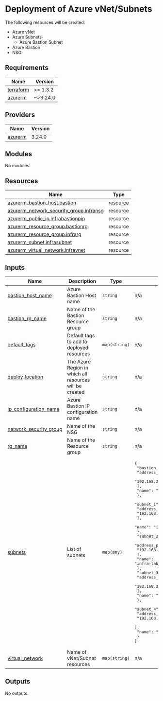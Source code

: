 # Deployment of Azure vNet/Subnets

The following resources will be created:

- Azure vNet
- Azure Subnets
  - Azure Bastion Subnet
- Azure Bastion
- NSG
<!-- BEGINNING OF PRE-COMMIT-TERRAFORM DOCS HOOK -->
## Requirements

| Name | Version |
|------|---------|
| <a name="requirement_terraform"></a> [terraform](#requirement\_terraform) | >= 1.3.2 |
| <a name="requirement_azurerm"></a> [azurerm](#requirement\_azurerm) | ~>3.24.0 |

## Providers

| Name | Version |
|------|---------|
| <a name="provider_azurerm"></a> [azurerm](#provider\_azurerm) | 3.24.0 |

## Modules

No modules.

## Resources

| Name | Type |
|------|------|
| [azurerm_bastion_host.bastion](https://registry.terraform.io/providers/hashicorp/azurerm/latest/docs/resources/bastion_host) | resource |
| [azurerm_network_security_group.infransg](https://registry.terraform.io/providers/hashicorp/azurerm/latest/docs/resources/network_security_group) | resource |
| [azurerm_public_ip.infrabastionpip](https://registry.terraform.io/providers/hashicorp/azurerm/latest/docs/resources/public_ip) | resource |
| [azurerm_resource_group.bastionrg](https://registry.terraform.io/providers/hashicorp/azurerm/latest/docs/resources/resource_group) | resource |
| [azurerm_resource_group.infrarg](https://registry.terraform.io/providers/hashicorp/azurerm/latest/docs/resources/resource_group) | resource |
| [azurerm_subnet.infrasubnet](https://registry.terraform.io/providers/hashicorp/azurerm/latest/docs/resources/subnet) | resource |
| [azurerm_virtual_network.infravnet](https://registry.terraform.io/providers/hashicorp/azurerm/latest/docs/resources/virtual_network) | resource |

## Inputs

| Name | Description | Type | Default | Required |
|------|-------------|------|---------|:--------:|
| <a name="input_bastion_host_name"></a> [bastion\_host\_name](#input\_bastion\_host\_name) | Azure Bastion Host name | `string` | n/a | yes |
| <a name="input_bastion_rg_name"></a> [bastion\_rg\_name](#input\_bastion\_rg\_name) | Name of the Bastion Resource group | `string` | n/a | yes |
| <a name="input_default_tags"></a> [default\_tags](#input\_default\_tags) | Default tags to add to deployed resources | `map(string)` | n/a | yes |
| <a name="input_deploy_location"></a> [deploy\_location](#input\_deploy\_location) | The Azure Region in which all resources will be created | `string` | n/a | yes |
| <a name="input_ip_configuration_name"></a> [ip\_configuration\_name](#input\_ip\_configuration\_name) | Azure Bastion IP configuration name | `string` | n/a | yes |
| <a name="input_network_security_group"></a> [network\_security\_group](#input\_network\_security\_group) | Name of the NSG | `string` | n/a | yes |
| <a name="input_rg_name"></a> [rg\_name](#input\_rg\_name) | Name of the Resource group | `string` | n/a | yes |
| <a name="input_subnets"></a> [subnets](#input\_subnets) | List of subnets | `map(any)` | <pre>{<br>  "bastion_subnet": {<br>    "address_prefixes": [<br>      "192.168.255.224/27"<br>    ],<br>    "name": "AzureBastionSubnet"<br>  },<br>  "subnet_1": {<br>    "address_prefixes": [<br>      "192.168.0.0/24"<br>    ],<br>    "name": "infra-lab-front"<br>  },<br>  "subnet_2": {<br>    "address_prefixes": [<br>      "192.168.1.0/24"<br>    ],<br>    "name": "infra-lab-back"<br>  },<br>  "subnet_3": {<br>    "address_prefixes": [<br>      "192.168.2.0/24"<br>    ],<br>    "name": "infra-lab-k8s"<br>  },<br>  "subnet_4": {<br>    "address_prefixes": [<br>      "192.168.255.192/27"<br>    ],<br>    "name": "GatewaySubnet"<br>  }<br>}</pre> | no |
| <a name="input_virtual_network"></a> [virtual\_network](#input\_virtual\_network) | Name of vNet/Subnet resources | `map(string)` | n/a | yes |

## Outputs

No outputs.
<!-- END OF PRE-COMMIT-TERRAFORM DOCS HOOK -->
